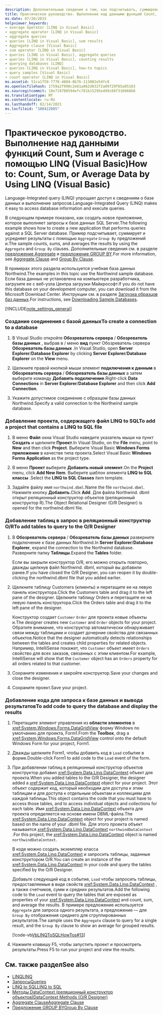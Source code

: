 ```yaml
---
description: Дополнительные сведения о том, как подсчитывать, суммировать или усреднить данные с помощью LINQ (Visual Basic).
title: Практическое руководство. Выполнение над данными функций Count, Sum и Average с помощью LINQ
ms.date: 07/20/2015
helpviewer_keywords:
- average operator [LINQ in Visual Basic]
- aggregate operator [LINQ in Visual Basic]
- aggregate queries
- queries [LINQ in Visual Basic], sum results
- Aggregate clause [Visual Basic]
- sum operator [LINQ in Visual Basic]
- queries [LINQ in Visual Basic], aggregate queries
- queries [LINQ in Visual Basic], counting results
- querying databases [LINQ]
- queries [LINQ in Visual Basic], how-to topics
- query samples [Visual Basic]
- count operator [LINQ in Visual Basic]
ms.assetid: 51ca1f59-7770-4884-8b76-113002e54fc0
ms.openlocfilehash: 1759a2f990c2e61a862d032f2a09f29f65a05103
ms.sourcegitcommit: 10e719780594efc781b15295e499c66f316068b8
ms.translationtype: MT
ms.contentlocale: ru-RU
ms.lasthandoff: 02/14/2021
ms.locfileid: "100422805"
---
```

# <a name="how-to-count-sum-or-average-data-by-using-linq-visual-basic"></a><span data-ttu-id="ae995-103">Практическое руководство. Выполнение над данными функций Count, Sum и Average с помощью LINQ (Visual Basic)</span><span class="sxs-lookup"><span data-stu-id="ae995-103">How to: Count, Sum, or Average Data by Using LINQ (Visual Basic)</span></span>

<span data-ttu-id="ae995-104">Language-Integrated query (LINQ) упрощает доступ к сведениям о базе данных и выполнение запросов.</span><span class="sxs-lookup"><span data-stu-id="ae995-104">Language-Integrated Query (LINQ) makes it easy to access database information and execute queries.</span></span>  
  
 <span data-ttu-id="ae995-105">В следующем примере показано, как создать новое приложение, которое выполняет запросы к базе данных SQL Server.</span><span class="sxs-lookup"><span data-stu-id="ae995-105">The following example shows how to create a new application that performs queries against a SQL Server database.</span></span> <span data-ttu-id="ae995-106">Пример подсчитывает, суммирует и усредняет результаты с помощью `Aggregate` `Group By` предложений и.</span><span class="sxs-lookup"><span data-stu-id="ae995-106">The sample counts, sums, and averages the results by using the `Aggregate` and `Group By` clauses.</span></span> <span data-ttu-id="ae995-107">Дополнительные сведения см. в разделе [предложение Aggregate](../../../language-reference/queries/aggregate-clause.md) и [предложение GROUP BY](../../../language-reference/queries/group-by-clause.md).</span><span class="sxs-lookup"><span data-stu-id="ae995-107">For more information, see [Aggregate Clause](../../../language-reference/queries/aggregate-clause.md) and [Group By Clause](../../../language-reference/queries/group-by-clause.md).</span></span>  
  
 <span data-ttu-id="ae995-108">В примерах этого раздела используется учебная база данных Northwind.</span><span class="sxs-lookup"><span data-stu-id="ae995-108">The examples in this topic use the Northwind sample database.</span></span> <span data-ttu-id="ae995-109">Если база данных не установлена на компьютере разработчика, загрузите ее с веб-узла Центра загрузки Майкрософт.</span><span class="sxs-lookup"><span data-stu-id="ae995-109">If you do not have this database on your development computer, you can download it from the Microsoft Download Center.</span></span> <span data-ttu-id="ae995-110">Инструкции см. в разделе [Загрузка образцов баз данных](../../../../framework/data/adonet/sql/linq/downloading-sample-databases.md).</span><span class="sxs-lookup"><span data-stu-id="ae995-110">For instructions, see [Downloading Sample Databases](../../../../framework/data/adonet/sql/linq/downloading-sample-databases.md).</span></span>  
  
[!INCLUDE[note_settings_general](~/includes/note-settings-general-md.md)]  
  
### <a name="to-create-a-connection-to-a-database"></a><span data-ttu-id="ae995-111">Создание соединения с базой данных</span><span class="sxs-lookup"><span data-stu-id="ae995-111">To create a connection to a database</span></span>  
  
1. <span data-ttu-id="ae995-112">В Visual Studio откройте **Обозреватель сервера** / **Обозреватель базы данных** , выбрав в  / меню **вид** пункт Обозреватель сервера **Обозреватель базы данных** .</span><span class="sxs-lookup"><span data-stu-id="ae995-112">In Visual Studio, open **Server Explorer**/**Database Explorer** by clicking **Server Explorer**/**Database Explorer** on the **View** menu.</span></span>  
  
2. <span data-ttu-id="ae995-113">Щелкните правой кнопкой мыши элемент **подключения к данным** в **Обозреватель сервера** / **Обозреватель базы данных** а затем выберите команду **Добавить подключение**.</span><span class="sxs-lookup"><span data-stu-id="ae995-113">Right-click **Data Connections** in **Server Explorer**/**Database Explorer** and then click **Add Connection**.</span></span>  
  
3. <span data-ttu-id="ae995-114">Укажите допустимое соединение с образцом базы данных Northwind.</span><span class="sxs-lookup"><span data-stu-id="ae995-114">Specify a valid connection to the Northwind sample database.</span></span>  
  
### <a name="to-add-a-project-that-contains-a-linq-to-sql-file"></a><span data-ttu-id="ae995-115">Добавление проекта, содержащего файл LINQ to SQL</span><span class="sxs-lookup"><span data-stu-id="ae995-115">To add a project that contains a LINQ to SQL file</span></span>  
  
1. <span data-ttu-id="ae995-116">В меню **Файл** окна Visual Studio наведите указатель мыши на пункт **Создать** и щелкните **Проект**.</span><span class="sxs-lookup"><span data-stu-id="ae995-116">In Visual Studio, on the **File** menu, point to **New** and then click **Project**.</span></span> <span data-ttu-id="ae995-117">Выберите Visual Basic **Windows Forms приложение** в качестве типа проекта.</span><span class="sxs-lookup"><span data-stu-id="ae995-117">Select Visual Basic **Windows Forms Application** as the project type.</span></span>  
  
2. <span data-ttu-id="ae995-118">В меню **Проект** выберите **Добавить новый элемент**.</span><span class="sxs-lookup"><span data-stu-id="ae995-118">On the **Project** menu, click **Add New Item**.</span></span> <span data-ttu-id="ae995-119">Выберите шаблон элемента **LINQ to SQL классы** .</span><span class="sxs-lookup"><span data-stu-id="ae995-119">Select the **LINQ to SQL Classes** item template.</span></span>  
  
3. <span data-ttu-id="ae995-120">Задайте файлу имя `northwind.dbml`.</span><span class="sxs-lookup"><span data-stu-id="ae995-120">Name the file `northwind.dbml`.</span></span> <span data-ttu-id="ae995-121">Нажмите кнопку **Добавить**.</span><span class="sxs-lookup"><span data-stu-id="ae995-121">Click **Add**.</span></span> <span data-ttu-id="ae995-122">Для файла Northwind. dbml открыт реляционный конструктор объектов (реляционный конструктор R).</span><span class="sxs-lookup"><span data-stu-id="ae995-122">The Object Relational Designer (O/R Designer) is opened for the northwind.dbml file.</span></span>  
  
### <a name="to-add-tables-to-query-to-the-or-designer"></a><span data-ttu-id="ae995-123">Добавление таблиц в запрос в реляционный конструктор O/R</span><span class="sxs-lookup"><span data-stu-id="ae995-123">To add tables to query to the O/R Designer</span></span>  
  
1. <span data-ttu-id="ae995-124">В **Обозреватель сервера** / **Обозреватель базы данных** разверните подключение к базе данных Northwind.</span><span class="sxs-lookup"><span data-stu-id="ae995-124">In **Server Explorer**/**Database Explorer**, expand the connection to the Northwind database.</span></span> <span data-ttu-id="ae995-125">Разверните папку **Таблицы**.</span><span class="sxs-lookup"><span data-stu-id="ae995-125">Expand the **Tables** folder.</span></span>  
  
     <span data-ttu-id="ae995-126">Если вы закрыли конструктор O/R, его можно открыть повторно, дважды щелкнув файл Northwind. dbml, который вы добавили ранее.</span><span class="sxs-lookup"><span data-stu-id="ae995-126">If you have closed the O/R Designer, you can reopen it by double-clicking the northwind.dbml file that you added earlier.</span></span>  
  
2. <span data-ttu-id="ae995-127">Щелкните таблицу Customers (клиенты) и перетащите ее на левую панель конструктора.</span><span class="sxs-lookup"><span data-stu-id="ae995-127">Click the Customers table and drag it to the left pane of the designer.</span></span> <span data-ttu-id="ae995-128">Щелкните таблицу Orders и перетащите ее на левую панель конструктора.</span><span class="sxs-lookup"><span data-stu-id="ae995-128">Click the Orders table and drag it to the left pane of the designer.</span></span>  
  
     <span data-ttu-id="ae995-129">Конструктор создает `Customer` `Order` для проекта новые объекты и.</span><span class="sxs-lookup"><span data-stu-id="ae995-129">The designer creates new `Customer` and `Order` objects for your project.</span></span> <span data-ttu-id="ae995-130">Обратите внимание, что конструктор автоматически обнаруживает связи между таблицами и создает дочерние свойства для связанных объектов.</span><span class="sxs-lookup"><span data-stu-id="ae995-130">Notice that the designer automatically detects relationships between the tables and creates child properties for related objects.</span></span> <span data-ttu-id="ae995-131">Например, IntelliSense покажет, что `Customer` объект имеет `Orders` свойство для всех заказов, связанных с этим клиентом.</span><span class="sxs-lookup"><span data-stu-id="ae995-131">For example, IntelliSense will show that the `Customer` object has an `Orders` property for all orders related to that customer.</span></span>  
  
3. <span data-ttu-id="ae995-132">Сохраните изменения и закройте конструктор.</span><span class="sxs-lookup"><span data-stu-id="ae995-132">Save your changes and close the designer.</span></span>  
  
4. <span data-ttu-id="ae995-133">Сохраните проект.</span><span class="sxs-lookup"><span data-stu-id="ae995-133">Save your project.</span></span>  
  
### <a name="to-add-code-to-query-the-database-and-display-the-results"></a><span data-ttu-id="ae995-134">Добавление кода для запроса к базе данных и вывода результатов</span><span class="sxs-lookup"><span data-stu-id="ae995-134">To add code to query the database and display the results</span></span>  
  
1. <span data-ttu-id="ae995-135">Перетащите элемент управления из **области элементов** в <xref:System.Windows.Forms.DataGridView> форму Windows по умолчанию для проекта, Form1.</span><span class="sxs-lookup"><span data-stu-id="ae995-135">From the **Toolbox**, drag a <xref:System.Windows.Forms.DataGridView> control onto the default Windows Form for your project, Form1.</span></span>  
  
2. <span data-ttu-id="ae995-136">Дважды щелкните Form1, чтобы добавить код в `Load` событие в форме.</span><span class="sxs-lookup"><span data-stu-id="ae995-136">Double-click Form1 to add code to the `Load` event of the form.</span></span>  
  
3. <span data-ttu-id="ae995-137">При добавлении таблиц в реляционный конструктор объектов конструктор добавил <xref:System.Data.Linq.DataContext> объект для проекта.</span><span class="sxs-lookup"><span data-stu-id="ae995-137">When you added tables to the O/R Designer, the designer added a <xref:System.Data.Linq.DataContext> object for your project.</span></span> <span data-ttu-id="ae995-138">Этот объект содержит код, который необходим для доступа к этим таблицам и для доступа к отдельным объектам и коллекциям для каждой таблицы.</span><span class="sxs-lookup"><span data-stu-id="ae995-138">This object contains the code that you must have to access those tables, and to access individual objects and collections for each table.</span></span> <span data-ttu-id="ae995-139">Имя <xref:System.Data.Linq.DataContext> объекта для проекта определяется на основе имени DBML-файла.</span><span class="sxs-lookup"><span data-stu-id="ae995-139">The <xref:System.Data.Linq.DataContext> object for your project is named based on the name of your .dbml file.</span></span> <span data-ttu-id="ae995-140">Для этого проекта объект называется <xref:System.Data.Linq.DataContext> `northwindDataContext` .</span><span class="sxs-lookup"><span data-stu-id="ae995-140">For this project, the <xref:System.Data.Linq.DataContext> object is named `northwindDataContext`.</span></span>  
  
     <span data-ttu-id="ae995-141">В коде можно создать экземпляр класса <xref:System.Data.Linq.DataContext> и запросить таблицы, заданные конструктором O/R.</span><span class="sxs-lookup"><span data-stu-id="ae995-141">You can create an instance of the <xref:System.Data.Linq.DataContext> in your code and query the tables specified by the O/R Designer.</span></span>  
  
     <span data-ttu-id="ae995-142">Добавьте следующий код в событие, `Load` чтобы запросить таблицы, предоставляемые в виде свойств <xref:System.Data.Linq.DataContext> , а также счетчиков, сумм и средних результатов.</span><span class="sxs-lookup"><span data-stu-id="ae995-142">Add the following code to the `Load` event to query the tables that are exposed as properties of your <xref:System.Data.Linq.DataContext> and count, sum, and average the results.</span></span> <span data-ttu-id="ae995-143">В примере предложение используется `Aggregate` для запроса одного результата, а предложение — для `Group By` отображения среднего для сгруппированных результатов.</span><span class="sxs-lookup"><span data-stu-id="ae995-143">The sample uses the `Aggregate` clause to query for a single result, and the `Group By` clause to show an average for grouped results.</span></span>  
  
     [!code-vb[VbLINQToSQLHowTos#13](~/samples/snippets/visualbasic/VS_Snippets_VBCSharp/VbLINQtoSQLHowTos/VB/Form6.vb#13)]  
  
4. <span data-ttu-id="ae995-144">Нажмите клавишу F5, чтобы запустить проект и просмотреть результаты.</span><span class="sxs-lookup"><span data-stu-id="ae995-144">Press F5 to run your project and view the results.</span></span>  
  
## <a name="see-also"></a><span data-ttu-id="ae995-145">См. также раздел</span><span class="sxs-lookup"><span data-stu-id="ae995-145">See also</span></span>

- [<span data-ttu-id="ae995-146">LINQ</span><span class="sxs-lookup"><span data-stu-id="ae995-146">LINQ</span></span>](index.md)
- [<span data-ttu-id="ae995-147">Запросы</span><span class="sxs-lookup"><span data-stu-id="ae995-147">Queries</span></span>](../../../language-reference/queries/index.md)
- [<span data-ttu-id="ae995-148">LINQ to SQL</span><span class="sxs-lookup"><span data-stu-id="ae995-148">LINQ to SQL</span></span>](../../../../framework/data/adonet/sql/linq/index.md)
- [<span data-ttu-id="ae995-149">Методы DataContext (реляционный конструктор объектов)</span><span class="sxs-lookup"><span data-stu-id="ae995-149">DataContext Methods (O/R Designer)</span></span>](/visualstudio/data-tools/datacontext-methods-o-r-designer)
- [<span data-ttu-id="ae995-150">Aggregate Clause</span><span class="sxs-lookup"><span data-stu-id="ae995-150">Aggregate Clause</span></span>](../../../language-reference/queries/aggregate-clause.md)
- [<span data-ttu-id="ae995-151">Предложение GROUP BY</span><span class="sxs-lookup"><span data-stu-id="ae995-151">Group By Clause</span></span>](../../../language-reference/queries/group-by-clause.md)
